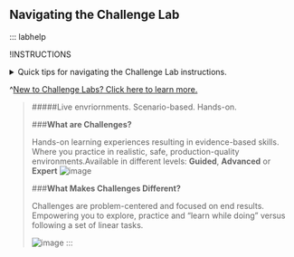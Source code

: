 ## Navigating the Challenge Lab

::: labhelp

!INSTRUCTIONS[](https://raw.githubusercontent.com/LODSContent/Challenge-V3-Framework/main/Templates/Environments/@lab.Variable(cloudEnvironment).md)

<details class=info-icon>
<summary title="Select for More...">Quick tips for navigating the Challenge Lab instructions.</summary>
<span class=copyIcon>Select the Copy to Clipboard icon to copy the green text.</span>
<span class=typeIcon>Select the Type Text icon to insert the green text directly into the Challenge Lab environment.</span>
<span class=warn-icon>An Alert tells you that a task requires extra care.</span>
<span class=info-icon>A Note provides additional helpful information for completing a task.</span>
<span class=hint-icon>A Hint will guide you through a portion of the Challenge Lab.</span>
<span class=know-icon>A Knowledge block provides a deeper level of knowledge into a subject. It is a great way to solidify your understanding, but it is not strictly necessary to complete the Challenge Lab.</span>
</details>

^[New to Challenge Labs? Click here to learn more. ][Reference Link]

> [Reference Link]:
>#**Challenges**
>#####Live envriornments. Scenario-based. Hands-on. 
>
>###**What are Challenges?**
> 
>Hands-on learning experiences resulting in evidence-based skills.​
>Where you practice in realistic, safe, production-quality environments.​
>Available in different levels: **Guided**, **Advanced** or **Expert**
>![image](https://github.com/user-attachments/assets/6f5b8856-52ef-49e3-8600-31439f11bc75)
>
>###**What Makes Challenges Different?**
> 
>Challenges are problem-centered and focused on end results. Empowering you to explore, practice and “learn while doing” versus following a set of linear tasks.​
>
> ![image](https://github.com/user-attachments/assets/3a2bc80f-4679-470a-b4a2-5bfaa2e3716f)
:::

